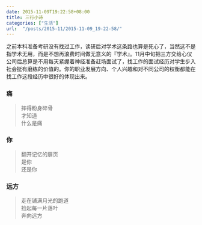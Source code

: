 ```yaml
---
date: 2015-11-09T19:22:58+08:00
title: 三行小诗
categories: ["生活"]
url:  "/posts/2015-11/2015-11-09_19-22-58/"
---
```


之前本科准备考研没有找过工作，读研后对学术这条路也算是死心了，当然这不是指学术无用，而是不想再浪费时间做无意义的『学术』。11月中旬把三方交给心仪公司后总算是不用每天紧绷着神经准备赶场面试了，找工作的面试经历对学生步入社会挺有磨练的价值的。你的职业发展方向、个人兴趣和对不同公司的权衡都能在找工作这段经历中很好的体现出来。

### 痛

> 摔得粉身碎骨  
> 才知道  
> 什么是痛  

### 你

> 翻开记忆的扉页  
> 是你  
> 还是你  

### 远方

> 走在铺满月光的跑道  
> 捡起每一片落叶  
> 奔向远方  
